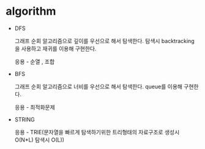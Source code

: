 # algorithm

* DFS

  그래프 순회 알고리즘으로 깊이를 우선으로 해서 탐색한다. 탐색시 backtracking을 사용하고 재귀를 이용해 구현한다.
  
  응용 - 순열 , 조합 

* BFS

  그래프 순회 알고리즘으로 너비를 우선으로 해서 탐색한다. queue를 이용해 구현한다.
  
  응용 - 최적화문제 

* STRING

  응용 - TRIE(문자열을 빠르게 탐색하기위한 트리형태의 자료구조로 생성시 O(N*L) 탐색시 O(L)) 
